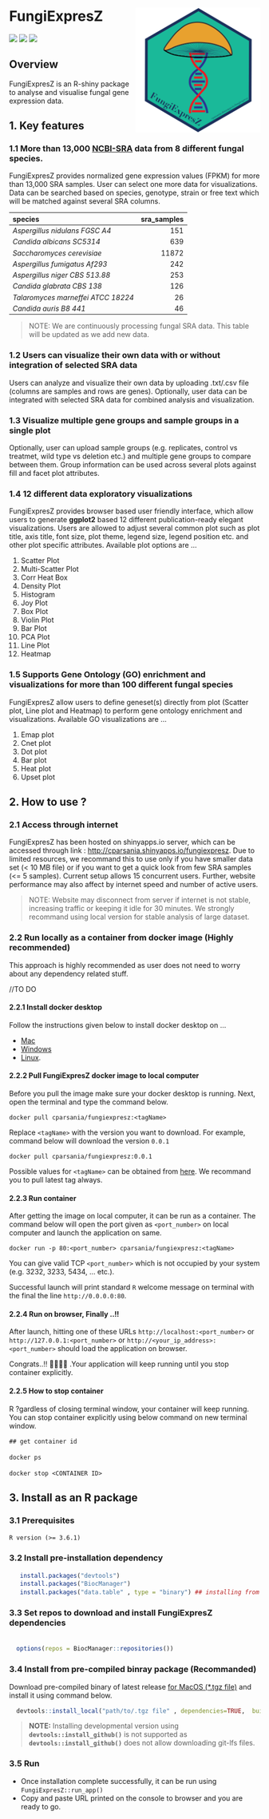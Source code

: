 
<!-- README.md is generated from README.Rmd. Please edit that file -->

# FungiExpresZ <a href='https://raw.githubusercontent.com/cparsania/FungiExpresZ/master/inst/app/www/hex_sticker.png' target="_blank"><img src='https://raw.githubusercontent.com/cparsania/FungiExpresZ/master/inst/app/www/hex_sticker.png' align ="right" height="250" /></a>

<!-- badges: start -->

[![](https://www.r-pkg.org/badges/version/FungiExpresZ?color=green)](https://cran.r-project.org/package=FungiExpresZ)
[![](https://img.shields.io/badge/devel%20version-0.0.2.9000-orange.svg)](https://github.com/cparsania/FungiExpresZ)
[![](https://img.shields.io/badge/lifecycle-maturing-blue.svg)](https://www.tidyverse.org/lifecycle/#maturing)
<!-- badges: end -->

## Overview

FungiExpresZ is an R-shiny package to analyse and visualise fungal gene
expression
data.

## 1\. Key features

### 1.1 More than 13,000 [NCBI-SRA](https://www.ncbi.nlm.nih.gov/sra) data from 8 different fungal species.

FungiExpresZ provides normalized gene expression values (FPKM) for more
than 13,000 SRA samples. User can select one more data for
visualizations. Data can be searched based on species, genotype, strain
or free text which will be matched against several SRA columns.

| species                            | sra\_samples |
| :--------------------------------- | -----------: |
| *Aspergillus nidulans FGSC A4*     |          151 |
| *Candida albicans SC5314*          |          639 |
| *Saccharomyces cerevisiae*         |        11872 |
| *Aspergillus fumigatus Af293*      |          242 |
| *Aspergillus niger CBS 513.88*     |          253 |
| *Candida glabrata CBS 138*         |          126 |
| *Talaromyces marneffei ATCC 18224* |           26 |
| *Candida auris B8 441*             |           46 |

> NOTE: We are continuously processing fungal SRA data. This table will
> be updated as we add new
data.

### 1.2 Users can visualize their own data with or without integration of selected SRA data

Users can analyze and visualize their own data by uploading .txt/.csv
file (columns are samples and rows are genes). Optionally, user data can
be integrated with selected SRA data for combined analysis and
visualization.

### 1.3 Visualize multiple gene groups and sample groups in a single plot

Optionally, user can upload sample groups (e.g. replicates, control vs
treatmet, wild type vs deletion etc.) and multiple gene groups to
compare between them. Group information can be used across several plots
against fill and facet plot attributes.

### 1.4 12 different data exploratory visualizations

FungiExpresZ provides browser based user friendly interface, which allow
users to generate **ggplot2** based 12 different publication-ready
elegant visualizations. Users are allowed to adjust several common plot
such as plot title, axis title, font size, plot theme, legend size,
legend position etc. and other plot specific attributes. Available plot
options are …

1.  Scatter Plot  
2.  Multi-Scatter Plot  
3.  Corr Heat Box
4.  Density Plot
5.  Histogram
6.  Joy Plot
7.  Box Plot
8.  Violin Plot
9.  Bar Plot
10. PCA Plot
11. Line
Plot  
12. Heatmap

### 1.5 Supports Gene Ontology (GO) enrichment and visualizations for more than 100 different fungal species

FungiExpresZ allow users to define geneset(s) directly from plot
(Scatter plot, Line plot and Heatmap) to perform gene ontology
enrichment and visualizations. Available GO visualizations are …

1.  Emap plot
2.  Cnet plot
3.  Dot plot
4.  Bar plot
5.  Heat plot
6.  Upset plot

## 2\. How to use ?

### 2.1 Access through internet

FungiExpresZ has been hosted on shinyapps.io server, which can be
accessed through link : <http://cparsania.shinyapps.io/fungiexpresz>.
Due to limited resources, we recommand this to use only if you have
smaller data set (\< 10 MB file) or if you want to get a quick look from
few SRA samples (\<= 5 samples). Current setup allows 15 concurrent
users. Further, website performance may also affect by internet speed
and number of active users.

> NOTE: Website may disconnect from server if internet is not stable,
> increasing traffic or keeping it idle for 30 minutes. We strongly
> recommand using local version for stable analysis of large
dataset.

### 2.2 Run locally as a container from docker image (Highly recommended)

This approach is highly recommended as user does not need to worry about
any dependency related stuff.

//TO DO

#### 2.2.1 Install docker desktop

Follow the instructions given below to install docker desktop on …

  - [Mac](https://docs.docker.com/docker-for-mac/install/)
  - [Windows](https://docs.docker.com/docker-for-windows/install/)
  - [Linux](https://docs.docker.com/install/linux/docker-ce/ubuntu/).

#### 2.2.2 Pull FungiExpresZ docker image to local computer

Before you pull the image make sure your docker desktop is running.
Next, open the terminal and type the command below.

    docker pull cparsania/fungiexpresz:<tagName>

Replace `<tagName>` with the version you want to download. For example,
command below will download the version `0.0.1`

    docker pull cparsania/fungiexpresz:0.0.1

Possible values for `<tagName>` can be obtained from
[here](https://hub.docker.com/r/cparsania/fungiexpresz/tags). We
recommand you to pull latest tag always.

#### 2.2.3 Run container

After getting the image on local computer, it can be run as a container.
The command below will open the port given as `<port_number>` on local
computer and launch the application on same.

    docker run -p 80:<port_number> cparsania/fungiexpresz:<tagName>

You can give valid TCP `<port_number>` which is not occupied by your
system (e.g. 3232, 3233, 5434, … etc.).

Successful launch will print standard `R` welcome message on terminal
with the final the line `http://0.0.0.0:80`.

#### 2.2.4 Run on browser, Finally ..\!\!

After launch, hitting one of these URLs `http://localhost:<port_number>`
or `http://127.0.0.1:<port_number>` or
`http://<your_ip_address>:<port_number>` should load the application on
browser.

Congrats..\!\! 🎉🎉🎉🎉 .Your application will keep running until you stop
container explicitly.

#### 2.2.5 How to stop container

R ?gardless of closing terminal window, your container will keep
running. You can stop container explicitly using below command on new
terminal window.

    ## get container id 
    
    docker ps
    
    docker stop <CONTAINER ID>

## 3\. Install as an R package

### 3.1 Prerequisites

    R version (>= 3.6.1)

### 3.2 Install pre-installation dependency

``` r
   install.packages("devtools")
   install.packages("BiocManager")
   install.packages("data.table" , type = "binary") ## installing from source may cause error.  
```

### 3.3 Set repos to download and install FungiExpresZ dependencies

``` r

  options(repos = BiocManager::repositories())
```

### 3.4 Install from pre-compiled binray package **(Recommanded)**

Download pre-compiled binary of latest release [for MacOS (\*.tgz
file)](https://github.com/cparsania/FungiExpresZ/releases/) and install
it using command
below.

``` r
  devtools::install_local("path/to/.tgz file" , dependencies=TRUE,  build = FALSE , repos=BiocManager::repositories())
```

> **NOTE:** Installing developmental version using
> **`devtools::install_github()`** is not supported as
> **`devtools::install_github()`** does not allow downloading git-lfs
> files.

### 3.5 Run

  - Once installation complete successfully, it can be run using
    `FungiExpresZ::run_app()`
  - Copy and paste URL printed on the console to browser and you are
    ready to go.
